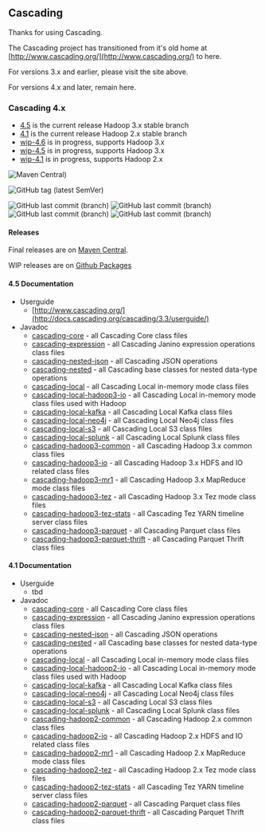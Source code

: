 ## Cascading

Thanks for using Cascading.

The Cascading project has transitioned from it's old home at [http://www.cascading.org/](http://www.cascading.org/) to here.

For versions 3.x and earlier, please visit the site above.

For versions 4.x and later, remain here.

### Cascading 4.x

* [4.5](https://github.com/cwensel/cascading/tree/4.5) is the current release Hadoop 3.x stable branch
* [4.1](https://github.com/cwensel/cascading/tree/4.1) is the current release Hadoop 2.x stable branch
* [wip-4.6](https://github.com/cwensel/cascading/tree/wip-4.6) is in progress, supports Hadoop 3.x
* [wip-4.5](https://github.com/cwensel/cascading/tree/wip-4.5) is in progress, supports Hadoop 3.x
* [wip-4.1](https://github.com/cwensel/cascading/tree/wip-4.1) is in progress, supports Hadoop 2.x

![Maven Central)](https://img.shields.io/maven-metadata/v.svg?label=maven-central%204.x&metadataUrl=https%3A%2F%2Frepo1.maven.org%2Fmaven2%2Fnet%2Fwensel%2Fcascading-core%2Fmaven-metadata.xml&versionPrefix=4)

![GitHub tag (latest SemVer)](https://img.shields.io/github/v/tag/cwensel/cascading?label=lastest%20wip) 

![GitHub last commit (branch)](https://img.shields.io/github/last-commit/cwensel/cascading/wip-4.0?label=last+4.0+commit) 
![GitHub last commit (branch)](https://img.shields.io/github/last-commit/cwensel/cascading/wip-4.1?label=last+4.1+commit)
![GitHub last commit (branch)](https://img.shields.io/github/last-commit/cwensel/cascading/wip-4.5?label=last+4.5+commit)
![GitHub last commit (branch)](https://img.shields.io/github/last-commit/cwensel/cascading/wip-4.6?label=last+4.6+commit)

#### Releases

Final releases are on [Maven Central](https://search.maven.org/search?q=g:net.wensel).

WIP releases are on [Github Packages](https://github.com/cwensel?tab=packages&repo_name=cascading)

#### 4.5 Documentation

- Userguide
  - [http://www.cascading.org/](http://docs.cascading.org/cascading/3.3/userguide/)
- Javadoc
  - [cascading-core](https://javadoc.io/doc/net.wensel/cascading-core)              - all Cascading Core class files
  - [cascading-expression](https://javadoc.io/doc/net.wensel/cascading-expression)        - all Cascading Janino expression operations class files
  - [cascading-nested-json](https://javadoc.io/doc/net.wensel/cascading-nested-json)       - all Cascading JSON operations
  - [cascading-nested](https://javadoc.io/doc/net.wensel/cascading-nested)            - all Cascading base classes for nested data-type operations
  - [cascading-local](https://javadoc.io/doc/net.wensel/cascading-local)             - all Cascading Local in-memory mode class files
  - [cascading-local-hadoop3-io](https://javadoc.io/doc/net.wensel/cascading-local-hadoop3-io)   - all Cascading Local in-memory mode class files used with Hadoop
  - [cascading-local-kafka](https://javadoc.io/doc/net.wensel/cascading-local-kafka)   - all Cascading Local Kafka class files
  - [cascading-local-neo4j](https://javadoc.io/doc/net.wensel/cascading-local-neo4j)   - all Cascading Local Neo4j class files
  - [cascading-local-s3](https://javadoc.io/doc/net.wensel/cascading-local-s3)   - all Cascading Local S3 class files
  - [cascading-local-splunk](https://javadoc.io/doc/net.wensel/cascading-local-splunk)   - all Cascading Local Splunk class files
  - [cascading-hadoop3-common](https://javadoc.io/doc/net.wensel/cascading-hadoop3-common)    - all Cascading Hadoop 3.x common class files
  - [cascading-hadoop3-io](https://javadoc.io/doc/net.wensel/cascading-hadoop3-io)        - all Cascading Hadoop 3.x HDFS and IO related class files
  - [cascading-hadoop3-mr1](https://javadoc.io/doc/net.wensel/cascading-hadoop3-mr1)       - all Cascading Hadoop 3.x MapReduce mode class files
  - [cascading-hadoop3-tez](https://javadoc.io/doc/net.wensel/cascading-hadoop3-tez)       - all Cascading Hadoop 3.x Tez mode class files
  - [cascading-hadoop3-tez-stats](https://javadoc.io/doc/net.wensel/cascading-hadoop3-tez-stats) - all Cascading Tez YARN timeline server class files
  - [cascading-hadoop3-parquet](https://javadoc.io/doc/net.wensel/cascading-hadoop3-parquet) - all Cascading Parquet class files
  - [cascading-hadoop3-parquet-thrift](https://javadoc.io/doc/net.wensel/cascading-hadoop3-parquet-thrift) - all Cascading Parquet Thrift class files


#### 4.1 Documentation

- Userguide
  - tbd 
- Javadoc
  - [cascading-core](https://javadoc.io/doc/net.wensel/cascading-core)              - all Cascading Core class files
  - [cascading-expression](https://javadoc.io/doc/net.wensel/cascading-expression)        - all Cascading Janino expression operations class files
  - [cascading-nested-json](https://javadoc.io/doc/net.wensel/cascading-nested-json/4.1.0/)       - all Cascading JSON operations
  - [cascading-nested](https://javadoc.io/doc/net.wensel/cascading-nested/4.1.0/)            - all Cascading base classes for nested data-type operations
  - [cascading-local](https://javadoc.io/doc/net.wensel/cascading-local/4.1.0/)             - all Cascading Local in-memory mode class files
  - [cascading-local-hadoop2-io](https://javadoc.io/doc/net.wensel/cascading-local-hadoop2-io/4.1.0/)   - all Cascading Local in-memory mode class files used with Hadoop
  - [cascading-local-kafka](https://javadoc.io/doc/net.wensel/cascading-local-kafka/4.1.0/)   - all Cascading Local Kafka class files
  - [cascading-local-neo4j](https://javadoc.io/doc/net.wensel/cascading-local-neo4j/4.1.0/)   - all Cascading Local Neo4j class files
  - [cascading-local-s3](https://javadoc.io/doc/net.wensel/cascading-local-s3/4.1.0/)   - all Cascading Local S3 class files
  - [cascading-local-splunk](https://javadoc.io/doc/net.wensel/cascading-local-splunk/4.1.0/)   - all Cascading Local Splunk class files
  - [cascading-hadoop2-common](https://javadoc.io/doc/net.wensel/cascading-hadoop2-common/4.1.0/)    - all Cascading Hadoop 2.x common class files
  - [cascading-hadoop2-io](https://javadoc.io/doc/net.wensel/cascading-hadoop2-io/4.1.0/)        - all Cascading Hadoop 2.x HDFS and IO related class files
  - [cascading-hadoop2-mr1](https://javadoc.io/doc/net.wensel/cascading-hadoop2-mr1/4.1.0/)       - all Cascading Hadoop 2.x MapReduce mode class files
  - [cascading-hadoop2-tez](https://javadoc.io/doc/net.wensel/cascading-hadoop2-tez/4.1.0/)       - all Cascading Hadoop 2.x Tez mode class files
  - [cascading-hadoop2-tez-stats](https://javadoc.io/doc/net.wensel/cascading-hadoop2-tez-stats/4.1.0/) - all Cascading Tez YARN timeline server class files
  - [cascading-hadoop2-parquet](https://javadoc.io/doc/net.wensel/cascading-hadoop2-parquet/4.1.0/) - all Cascading Parquet class files
  - [cascading-hadoop2-parquet-thrift](https://javadoc.io/doc/net.wensel/cascading-hadoop2-parquet-thrift/4.1.0/) - all Cascading Parquet Thrift class files

